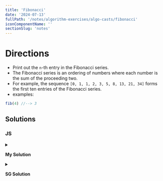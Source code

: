 ```yaml
---
title: 'Fibonacci'
date: '2024-07-13'
fullPath: '/notes/algorithm-exercises/algo-casts/fibonacci'
iconComponentName: ''
sectionSlug: 'notes'
---
```


# Directions

- Print out the `n`-th entry in the Fibonacci series.
- The Fibonacci series is an ordering of numbers where each number is the sum of the proceeding two.
- For example, the sequence `[0, 1, 1, 2, 3, 5, 8, 13, 21, 34]` forms the first ten entries of the Fibonacci series.
- examples:
```js
fib(4) //--> 3
```

## Solutions

### JS

<details>

<summary>

**My Solution**

</summary>

```javascript
function fib(n) {
    if (n < 2) {
        return n;
    }

    const resultsInverseQueue = [1, 0];

    for (let i = 2; i <= n; i++) {
        const earliest = resultsInverseQueue.pop();
        resultsInverseQueue.unshift(resultsInverseQueue[0] + earliest);
        // NOTE: could even be a one-liner
        // resultsInverseQueue.unshift(resultsInverseQueue[0] + resultsInverseQueue.pop());
    }

    return resultsInverseQueue[0]
}

```

</details>

<details>

<summary>

**SG Solution**

</summary>

```javascript
function memoize(fn) {
    const cache = {};
    return function(...args) {
        if (cache[args]) {
            return cache[args];
        }

        cache[args] = fn.apply(this, args);
        return cache[args];
    }
}

function slowFib(n) {
    if (n < 2) {
        return n;
    }

    return fib(n - 1) + fib(n  - 2);
}

const fib = memoize(slowFib);
```

</details>
